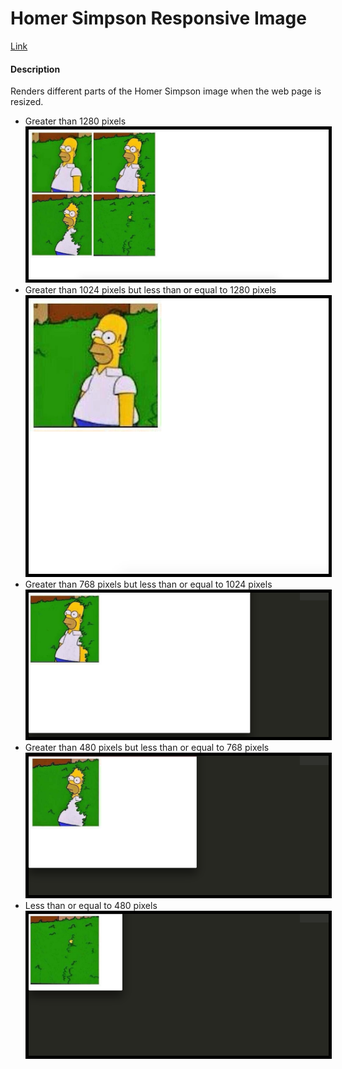 <h1> Homer Simpson Responsive Image</h1>
<a href="https://ahakone.github.io/responsive"> Link </a>

<h4> Description </h4>
<p>
	Renders different parts of the Homer Simpson image when the web page is resized.
	<ul> 
		<li> 
			Greater than 1280 pixels 
			<img src="readme-imgs/ref1.png" alt="> 1280 px" style="border:5px solid black;">
		</li>
		<li>
			Greater than 1024 pixels but less than or equal to 1280 pixels
			<img src="readme-imgs/ref2.png" alt="> 1024 px and <= 1280px" style="border:5px solid black;">
		</li>
		<li>
			Greater than 768 pixels but less than or equal to 1024 pixels
			<img src="readme-imgs/ref3.png" alt=">768 px and <= 1024 px" style="border:5px solid black;">
		</li>
		<li>
			Greater than 480 pixels but less than or equal to 768 pixels
			<img src="readme-imgs/ref4.png" alt="> 480 px and <= 768 px" style="border:5px solid black;">
		</li>
		<li>
			Less than or equal to 480 pixels
			<img src="readme-imgs/ref5.png" alt="<= 480 px" style="border:5px solid black;">
		</li>
	</ul>
</p>